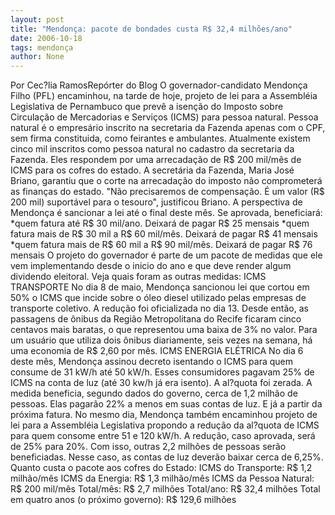 ```yaml
---
layout: post
title: "Mendonça: pacote de bondades custa R$ 32,4 milhões/ano"
date: 2006-10-18
tags: mendonça
author: None
---
```

Por Cec?lia RamosRepórter do Blog
O governador-candidato Mendonça Filho (PFL) encaminhou, na tarde de hoje, projeto de lei para a Assembléia Legislativa de Pernambuco que prevê a isenção do Imposto sobre Circulação de Mercadorias e Serviços
 (ICMS) para pessoa natural.
Pessoa natural é o empresário inscrito na secretaria da Fazenda apenas com o CPF, sem firma constituida, como feirantes e ambulantes. 
Atualmente existem cinco mil inscritos como pessoa natural no cadastro da secretaria da Fazenda. Eles respondem por uma arrecadação de R$ 200 mil/mês de ICMS para os cofres do estado. 
A secretária da Fazenda, Maria José Briano, garantiu que o corte na arrecadação do imposto não comprometerá as finanças do estado. \"Não precisaremos de compensação. É um valor (R$ 200 mil) suportável para o tesouro\", justificou Briano. 
A perspectiva de Mendonça é sancionar a lei até o final deste mês. Se aprovada, beneficiará:
*quem fatura até R$ 30 mil/ano. Deixará de pagar R$ 25 mensais
*quem fatura mais de R$ 30 mil a R$ 60 mil/mês. Deixará de pagar R$ 41 mensais
*quem fatura mais de R$ 60 mil a R$ 90 mil/mês. Deixará de pagar R$ 76 mensais
O projeto do governador é parte de um pacote de medidas que ele vem implementando desde o inicio do ano e que deve render algum dividendo eleitoral.
Veja quais foram as outras medidas:
ICMS TRANSPORTE
No dia 8 de maio, Mendonça sancionou lei que cortou em 50% o ICMS que incide sobre o óleo diesel utilizado pelas empresas de transporte coletivo. 
A redução foi oficializada no dia 13. Desde então, as passagens de ônibus da Região Metropolitana do Recife ficaram cinco centavos mais baratas, o que representou uma baixa de 3% no valor. Para um usuário que utiliza dois ônibus diariamente, seis vezes na semana, há uma economia de R$ 2,60 por mês.
ICMS ENERGIA ELÉTRICA
No dia 6 deste mês, Mendonça assinou decreto isentando o ICMS para quem consume de 31 kW/h até 50 kW/h. Esses consumidores pagavam 25% de ICMS na conta de luz (até 30 kw/h já era isento). A al?quota foi zerada. 
A medida beneficia, segundo dados do governo, cerca de 1,2 milhão de pessoas. Elas pagarão 22% a menos em suas contas de luz. E já a partir da próxima fatura.
No mesmo dia, Mendonça também encaminhou projeto de lei para a Assembléia Legislativa propondo a redução da al?quota de ICMS para quem consome entre 51 e 120 kW/h. 
A redução, caso aprovada, será de 25% para 20%. Com isso, outras 2,2 milhões de pessoas serão beneficiadas. Nesse caso, as contas de luz deverão baixar cerca de 6,25%.
Quanto custa o pacote aos cofres do Estado:
ICMS do Transporte: R$ 1,2 milhão/mês 
ICMS da Energia: R$ 1,3 milhão/mês
ICMS da Pessoa Natural: R$ 200 mil/mês
Total/mês: R$ 2,7 milhões
Total/ano: R$ 32,4 milhões
Total em quatro anos (o próximo governo): R$ 129,6 milhões 
